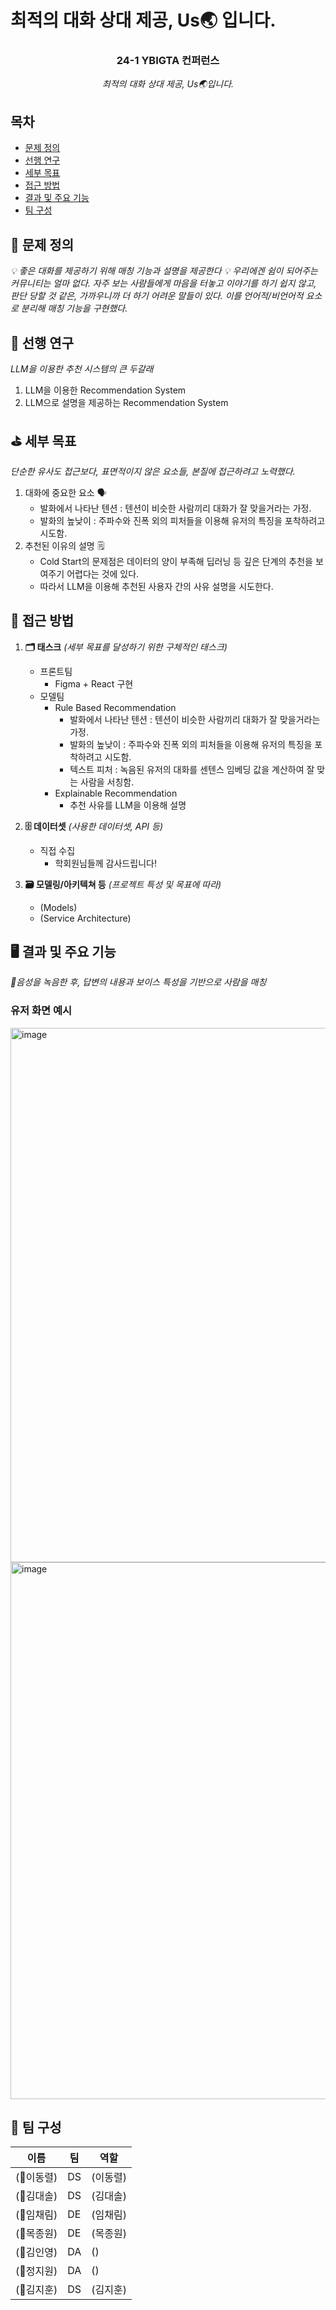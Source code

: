 # 최적의 대화 상대 제공, Us🌏 입니다.

<div align="center">
<h3>24-1 YBIGTA 컨퍼런스</h3>

<em> 최적의 대화 상대 제공, Us🌏입니다. </em>

</div>

## 목차
- [문제 정의](#문제-정의)
- [선행 연구](#선행-연구)
- [세부 목표](#세부-목표)
- [접근 방법](#접근-방법)
- [결과 및 주요 기능](#결과-및-주요-기능)
- [팀 구성](#팀-구성)

## 💊 문제 정의
*💡 좋은 대화를 제공하기 위해 매칭 기능과 설명을 제공한다*
*💡 우리에겐 쉼이 되어주는 커뮤니티는 얼마 없다. 자주 보는 사람들에게 마음을 터놓고 이야기를 하기 쉽지 않고, 판단 당할 것 같은, 가까우니까 더 하기 어려운 말들이 있다. 이를 언어적/비언어적 요소로 분리해 매칭 기능을 구현했다.*

## 📃 선행 연구

*LLM을 이용한 추천 시스템의 큰 두갈래*
  1. LLM을 이용한 Recommendation System
  2. LLM으로 설명을 제공하는 Recommendation System

## ⛳️ 세부 목표

*단순한 유사도 접근보다, 표면적이지 않은 요소들, 본질에 접근하려고 노력했다.*
  1. 대화에 중요한 요소 🗣️
     - 발화에서 나타난 텐션 : 텐션이 비슷한 사람끼리 대화가 잘 맞을거라는 가정.
     - 발화의 높낮이 : 주파수와 진폭 외의 피처들을 이용해 유저의 특징을 포착하려고 시도함.
  2. 추천된 이유의 설명 🗒️
     - Cold Start의 문제점은 데이터의 양이 부족해 딥러닝 등 깊은 단계의 추천을 보여주기 어렵다는 것에 있다.
     - 따라서 LLM을 이용해 추천된 사용자 간의 사유 설명을 시도한다.  

## 🙌 접근 방법

1. **🗂️ 태스크** *(세부 목표를 달성하기 위한 구체적인 태스크)*
   - 프론트팀 
     - Figma + React 구현
   - 모델팀
     - Rule Based Recommendation
       - 발화에서 나타난 텐션 : 텐션이 비슷한 사람끼리 대화가 잘 맞을거라는 가정.
       - 발화의 높낮이 : 주파수와 진폭 외의 피처들을 이용해 유저의 특징을 포착하려고 시도함.
       - 텍스트 피처 : 녹음된 유저의 대화를 센텐스 임베딩 값을 계산하여 잘 맞는 사람을 서칭함.
     - Explainable Recommendation
       - 추천 사유를 LLM을 이용해 설명

3. **🗄️ 데이터셋** *(사용한 데이터셋, API 등)*
    - 직접 수집
        - 학회원님들께 감사드립니다! 

4. **🗃️ 모델링/아키텍쳐 등** *(프로젝트 특성 및 목표에 따라)*
    - (Models)
    - (Service Architecture)
## 🖥️ 결과 및 주요 기능

*📍음성을 녹음한 후, 답변의 내용과 보이스 특성을 기반으로 사람을 매칭*
### 유저 화면 예시 
<img width="855" alt="image" src="https://github.com/Uarth/Us/assets/87052350/b5f94b1f-0764-48c5-85d3-d0e0df988e91">
<img width="859" alt="image" src="https://github.com/Uarth/Us/assets/87052350/39e7d613-c37b-4997-9b7d-858a4e8e0693">

## 👥 팀 구성

|이름|팀|역할|
|-|-|-|
|(🦩이동렬)|DS|(이동렬)|
|(🐼김대솔)|DS|(김대솔)|
|(🐯임채림)|DE|(임채림)|
|(🦝목종원)|DE|(목종원)|
|(🐲김인영)|DA|()|
|(🦄정지원)|DA|()|
|(🦊김지훈)|DS|(김지훈)|

